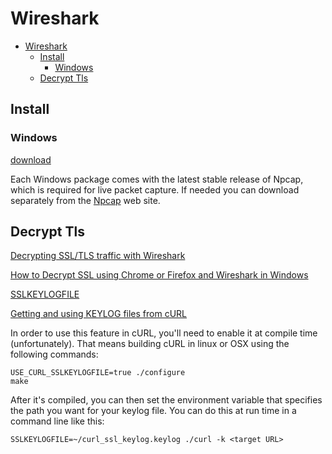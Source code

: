# Wireshark

- [Wireshark](#wireshark)
  - [Install](#install)
    - [Windows](#windows)
  - [Decrypt Tls](#decrypt-tls)

## Install

### Windows

[download](https://www.wireshark.org/download.html)

Each Windows package comes with the latest stable release of Npcap, which is required for live packet capture. If needed you can download separately from the [Npcap](https://nmap.org/npcap/) web site.

## Decrypt Tls

[Decrypting SSL/TLS traffic with Wireshark](https://resources.infosecinstitute.com/topic/decrypting-ssl-tls-traffic-with-wireshark/)

[How to Decrypt SSL using Chrome or Firefox and Wireshark in Windows](https://knowledgebase.paloaltonetworks.com/KCSArticleDetail?id=kA14u000000HB8gCAG&lang=en_US%E2%80%A9)

[SSLKEYLOGFILE](https://everything.curl.dev/usingcurl/tls/sslkeylogfile)

[Getting and using KEYLOG files from cURL]()

In order to use this feature in cURL, you'll need to enable it at compile time (unfortunately). That means building cURL in linux or OSX using the following commands:

    USE_CURL_SSLKEYLOGFILE=true ./configure
    make

After it's compiled, you can then set the environment variable that specifies the path you want for your keylog file. You can do this at run time in a command line like this:

    SSLKEYLOGFILE=~/curl_ssl_keylog.keylog ./curl -k <target URL>


